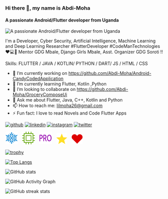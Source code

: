 ### Hi there 👋, my name is Abdi-Moha
#### A passionate Android/Flutter developer from Uganda
![A passionate Android/Flutter developer from Uganda](https://pbs.twimg.com/profile_images/1391330918741299202/tRTNGnzb_400x400.jpg)

I'm a Developer, Cyber Security, Artificial Intelligence, Machine Learning and Deep Learning Researcher #FlutterDeveloper #CodeManTechnologies❤💻📲
Mentor GDG Mbale, Django Girls Mbale, Asst. Organizer GDG Soroti !!

Skills: FLUTTER / JAVA / KOTLIN/ PYTHON / DART/ JS / HTML / CSS

- 🔭 I’m currently working on https://github.com/Abdi-Moha/Android-CandyCodedApplication 
- 🌱 I’m currently learning Flutter, Kotlin ,Python 
- 👯 I’m looking to collaborate on https://github.com/Abdi-Moha/GroceryComposeUi 
- 💬 Ask me about Flutter, Java, C++, Kotlin and Python 
- 📫 How to reach me: lilmoha26@gmail.com
- ⚡ Fun fact: I love to read Novels and Code Flutter Apps


[<img src='https://cdn.jsdelivr.net/npm/simple-icons@3.0.1/icons/github.svg' alt='github' height='40'>](https://github.com/abdi-moha)  [<img src='https://cdn.jsdelivr.net/npm/simple-icons@3.0.1/icons/linkedin.svg' alt='linkedin' height='40'>](https://www.linkedin.com/in/abdi-moha-08477b124/)  [<img src='https://cdn.jsdelivr.net/npm/simple-icons@3.0.1/icons/instagram.svg' alt='instagram' height='40'>](https://www.instagram.com/prince_abdiz?r=nametag/)  [<img src='https://cdn.jsdelivr.net/npm/simple-icons@3.0.1/icons/twitter.svg' alt='twitter' height='40'>](https://twitter.com/abdimoha26) 

<a href='https://archiveprogram.github.com/'><img src='https://raw.githubusercontent.com/acervenky/animated-github-badges/master/assets/acbadge.gif' width='40' height='40'></a> <a href='https://docs.github.com/en/developers'><img src='https://raw.githubusercontent.com/acervenky/animated-github-badges/master/assets/devbadge.gif' width='40' height='40'></a> <a href='https://github.com/pricing'><img src='https://raw.githubusercontent.com/acervenky/animated-github-badges/master/assets/pro.gif' width='40' height='40'></a> <a href='https://stars.github.com/'><img src='https://raw.githubusercontent.com/acervenky/animated-github-badges/master/assets/starbadge.gif' width='35' height='35'></a> <a href='https://docs.github.com/en/github/supporting-the-open-source-community-with-github-sponsors'><img src='https://raw.githubusercontent.com/acervenky/animated-github-badges/master/assets/sponsorbadge.gif' width='35' height='35'></a> 

[![trophy](https://github-profile-trophy.vercel.app/?username=abdi-moha)](https://github.com/ryo-ma/github-profile-trophy)

[![Top Langs](https://github-readme-stats.vercel.app/api/top-langs/?username=abdi-moha)](https://github.com/anuraghazra/github-readme-stats)

![GitHub stats](https://github-readme-stats.vercel.app/api?username=abdi-moha&show_icons=true)  

![GitHub Activity Graph](https://activity-graph.herokuapp.com/graph?username=abdi-moha)  

![GitHub streak stats](https://github-readme-streak-stats.herokuapp.com/?user=abdi-moha)  
